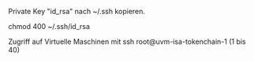 Private Key "id_rsa" nach ~/.ssh kopieren.

chmod 400 ~/.ssh/id_rsa

Zugriff auf Virtuelle Maschinen mit ssh root@uvm-isa-tokenchain-1 (1 bis 40)